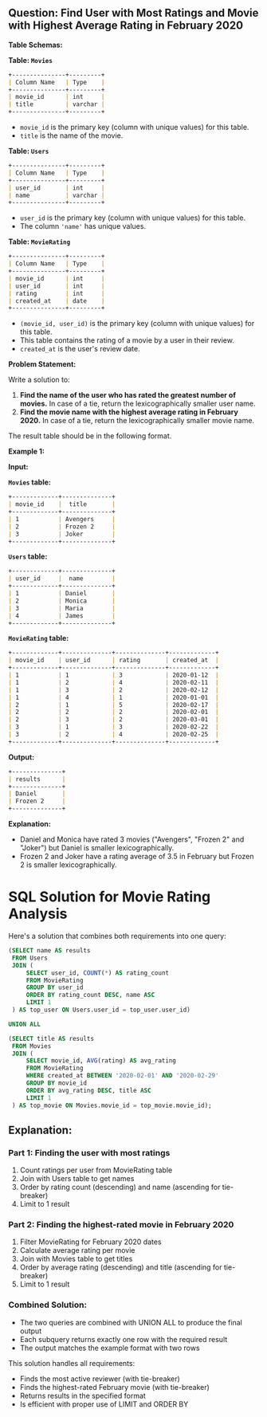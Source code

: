 ## Question: Find User with Most Ratings and Movie with Highest Average Rating in February 2020

**Table Schemas:**

**Table: `Movies`**

```markdown
+---------------+---------+
| Column Name   | Type    |
+---------------+---------+
| movie_id      | int     |
| title         | varchar |
+---------------+---------+
```

*   `movie_id` is the primary key (column with unique values) for this table.
*   `title` is the name of the movie.

**Table: `Users`**

```markdown
+---------------+---------+
| Column Name   | Type    |
+---------------+---------+
| user_id       | int     |
| name          | varchar |
+---------------+---------+
```

*   `user_id` is the primary key (column with unique values) for this table.
*   The column `'name'` has unique values.

**Table: `MovieRating`**

```markdown
+---------------+---------+
| Column Name   | Type    |
+---------------+---------+
| movie_id      | int     |
| user_id       | int     |
| rating        | int     |
| created_at    | date    |
+---------------+---------+
```

*   `(movie_id, user_id)` is the primary key (column with unique values) for this table.
*   This table contains the rating of a movie by a user in their review.
*   `created_at` is the user's review date.

**Problem Statement:**

Write a solution to:

1.  **Find the name of the user who has rated the greatest number of movies.** In case of a tie, return the lexicographically smaller user name.
2.  **Find the movie name with the highest average rating in February 2020.** In case of a tie, return the lexicographically smaller movie name.

The result table should be in the following format.

**Example 1:**

**Input:**

**`Movies` table:**

```markdown
+-------------+--------------+
| movie_id    |  title       |
+-------------+--------------+
| 1           | Avengers     |
| 2           | Frozen 2     |
| 3           | Joker        |
+-------------+--------------+
```

**`Users` table:**

```markdown
+-------------+--------------+
| user_id     |  name        |
+-------------+--------------+
| 1           | Daniel       |
| 2           | Monica       |
| 3           | Maria        |
| 4           | James        |
+-------------+--------------+
```

**`MovieRating` table:**

```markdown
+-------------+--------------+--------------+-------------+
| movie_id    | user_id      | rating       | created_at  |
+-------------+--------------+--------------+-------------+
| 1           | 1            | 3            | 2020-01-12  |
| 1           | 2            | 4            | 2020-02-11  |
| 1           | 3            | 2            | 2020-02-12  |
| 1           | 4            | 1            | 2020-01-01  |
| 2           | 1            | 5            | 2020-02-17  |
| 2           | 2            | 2            | 2020-02-01  |
| 2           | 3            | 2            | 2020-03-01  |
| 3           | 1            | 3            | 2020-02-22  |
| 3           | 2            | 4            | 2020-02-25  |
+-------------+--------------+--------------+-------------+
```

**Output:**

```markdown
+--------------+
| results      |
+--------------+
| Daniel       |
| Frozen 2     |
+--------------+
```

**Explanation:**

*   Daniel and Monica have rated 3 movies ("Avengers", "Frozen 2" and "Joker") but Daniel is smaller lexicographically.
*   Frozen 2 and Joker have a rating average of 3.5 in February but Frozen 2 is smaller lexicographically.

# SQL Solution for Movie Rating Analysis

Here's a solution that combines both requirements into one query:

```sql
(SELECT name AS results
 FROM Users
 JOIN (
     SELECT user_id, COUNT(*) AS rating_count
     FROM MovieRating
     GROUP BY user_id
     ORDER BY rating_count DESC, name ASC
     LIMIT 1
 ) AS top_user ON Users.user_id = top_user.user_id)

UNION ALL

(SELECT title AS results
 FROM Movies
 JOIN (
     SELECT movie_id, AVG(rating) AS avg_rating
     FROM MovieRating
     WHERE created_at BETWEEN '2020-02-01' AND '2020-02-29'
     GROUP BY movie_id
     ORDER BY avg_rating DESC, title ASC
     LIMIT 1
 ) AS top_movie ON Movies.movie_id = top_movie.movie_id);
```

## Explanation:

### Part 1: Finding the user with most ratings
1. Count ratings per user from MovieRating table
2. Join with Users table to get names
3. Order by rating count (descending) and name (ascending for tie-breaker)
4. Limit to 1 result

### Part 2: Finding the highest-rated movie in February 2020
1. Filter MovieRating for February 2020 dates
2. Calculate average rating per movie
3. Join with Movies table to get titles
4. Order by average rating (descending) and title (ascending for tie-breaker)
5. Limit to 1 result

### Combined Solution:
- The two queries are combined with UNION ALL to produce the final output
- Each subquery returns exactly one row with the required result
- The output matches the example format with two rows

This solution handles all requirements:
- Finds the most active reviewer (with tie-breaker)
- Finds the highest-rated February movie (with tie-breaker)
- Returns results in the specified format
- Is efficient with proper use of LIMIT and ORDER BY
